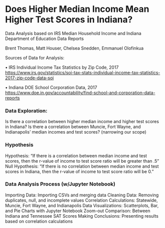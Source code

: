 # Does Higher Median Income Mean Higher Test Scores in Indiana?

Data Analysis based on IRS Median Household Income and Indiana Department of Education Data Reports

Brent Thomas, Matt Houser, Chelsea Snedden, Emmanuel Olofinkua

Sources of Data for Analysis:

• IRS Individual Income Tax Statistics by Zip Code, 2017 https://www.irs.gov/statistics/soi-tax-stats-individual-income-tax-statistics-2017-zip-code-data-soi

• Indiana DOE School Corporation Data, 2017 https://www.doe.in.gov/accountability/find-school-and-corporation-data-reports

### Data Exploration: 

Is there a correlation between higher median income and higher test scores in Indiana?
Is there a correlation between Muncie, Fort Wayne, and Indianapolis’ median incomes and test scores? (narrowing our scope)

### Hypothesis

Hypothesis: “If there is a correlation between median income and test scores, then the r-value of income to test score ratio will be greater than .5”
Null Hypothesis: “If there is no correlation between median income and test scores in Indiana, then the r-value of income to test score ratio will be 0.”

### Data Analysis Process (w/Jupyter Notebook)

Importing Data: Importing CSVs and merging data
Cleaning Data: Removing duplicates, null, and incomplete values
Correlation Calculations: Statewide, Muncie, Fort Wayne, and Indianapolis
Data Visualizations: Scatterplots, Bar, and Pie Charts with Jupyter Notebook
Zoom-out Comparison: Between Indiana and Tennessee SAT Scores
Making Conclusions: Presenting results based on correlation calculations


